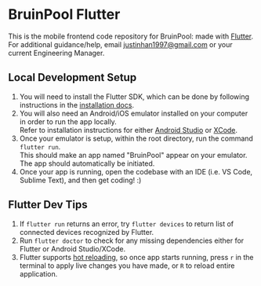 # BruinPool Flutter

This is the mobile frontend code repository for BruinPool: made with [Flutter](https://flutter.dev/).<br>
For additional guidance/help, email justinhan1997@gmail.com or your current Engineering Manager.

## Local Development Setup

1. You will need to install the Flutter SDK, which can be done by following instructions in the [installation docs](https://flutter.dev/docs/get-started/install).
2. You will also need an Android/iOS emulator installed on your computer in order to run the app locally.<br>
   Refer to installation instructions for either [Android Studio](https://developer.android.com/studio/install) or
   [XCode](https://andybargh.com/how-to-install-xcode/).
3. Once your emulator is setup, within the root directory, run the command `flutter run`.<br>
   This should make an app named "BruinPool" appear on your emulator. The app should automatically be initiated.
4. Once your app is running, open the codebase with an IDE (i.e. VS Code, Sublime Text), and then get coding! :)

## Flutter Dev Tips

1. If `flutter run` returns an error, try `flutter devices` to return list of connected devices recognized by Flutter.
2. Run `flutter doctor` to check for any missing dependencies either for Flutter or Android Studio/XCode.
3. Flutter supports [hot reloading](https://flutter.dev/docs/development/tools/hot-reload), so once app starts running,
   press `r` in the terminal to apply live changes you have made, or `R` to reload entire application.
